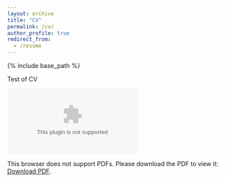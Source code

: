 ```yaml
---
layout: archive
title: "CV"
permalink: /cv/
author_profile: true
redirect_from:
  - /resume
---
```


{% include base_path %}

<!-- [Some title here](FILE_NAME.pdf) -->
<!-- ![Resume](/files/CV_TegoChang.pdf) -->
Test of CV
  <!-- <html>
    <head>
      <object data="https://Tego-Chang.github.io/files/CV_TegoChang.pdf" type="CV">
        <embed src="https://Tego-Chang.github.io/files/CV_TegoChang.pdf">
          <p>This browser does not support PDFs. Please download the PDF to view it: <a href="https://Tego-Chang.github.io/files/CV_TegoChang.pdf">Download PDF</a>.
          </p>
        </embed>
      </object>
    </head>
  </html> -->
  <html>
    <object data="https://Tego-Chang.github.io/files/CV_TegoChang.pdf" type="pdf">
        <embed src="https://Tego-Chang.github.io/files/CV_TegoChang.pdf" type="pdf">
            <p>This browser does not support PDFs. Please download the PDF to view it: <a href="https://Tego-Chang.github.io/files/CV_TegoChang.pdf">Download PDF</a>.</p>
        </embed>
    </object>
  </html>

<!-- Education
======
* M.S. in USA, Duke University, 2021
* B.S. in GitHub, GitHub University, 2012
* M.S. in Jekyll, GitHub University, 2014
* Ph.D in Version Control Theory, GitHub University, 2018 (expected)

Work experience
======
* Summer 2015: Research Assistant
  * Github University
  * Duties included: Tagging issues
  * Supervisor: Professor Git

* Fall 2015: Research Assistant
  * Github University
  * Duties included: Merging pull requests
  * Supervisor: Professor Hub
  
Skills
======
* Skill 1
* Skill 2
  * Sub-skill 2.1
  * Sub-skill 2.2
  * Sub-skill 2.3
* Skill 3

Publications
======
  <ul>{% for post in site.publications %}
    {% include archive-single-cv.html %}
  {% endfor %}</ul>
  
Talks
======
  <ul>{% for post in site.talks %}
    {% include archive-single-talk-cv.html %}
  {% endfor %}</ul>
  
Teaching
======
  <ul>{% for post in site.teaching %}
    {% include archive-single-cv.html %}
  {% endfor %}</ul>
  
Service and leadership
======
* Currently signed in to 43 different slack teams -->
